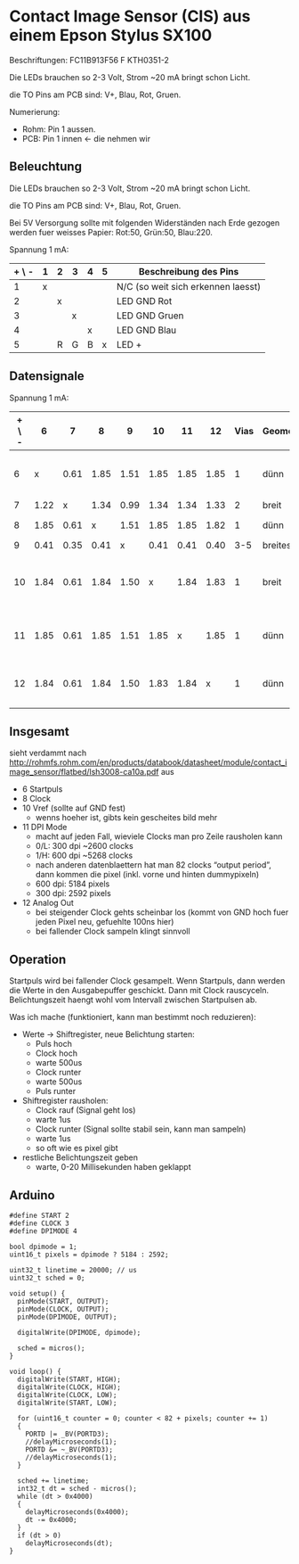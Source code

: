 # Contact Image Sensor (CIS) aus einem Epson Stylus SX100

Beschriftungen: FC11B913F56 F KTH0351-2

Die LEDs brauchen so 2-3 Volt, Strom ~20 mA bringt schon Licht.

die TO Pins am PCB sind: V+, Blau, Rot, Gruen.

Numerierung:
* Rohm: Pin 1 aussen.
* PCB: Pin 1 innen <- die nehmen wir

## Beleuchtung 

Die LEDs brauchen so 2-3 Volt, Strom ~20 mA bringt schon Licht.

die TO Pins am PCB sind: V+, Blau, Rot, Gruen.

Bei 5V Versorgung sollte mit folgenden Widerständen nach Erde gezogen werden fuer weisses Papier: Rot:50, Grün:50, Blau:220.

Spannung 1 mA:

| + \ - |  1 |  2 |  3 |  4 |  5 | Beschreibung des Pins              |
|-------|----|----|----|----|----|------------------------------------|
|     1 |  x |    |    |    |    | N/C (so weit sich erkennen laesst) |
|     2 |    |  x |    |    |    | LED GND Rot |
|     3 |    |    |  x |    |    | LED GND Gruen |
|     4 |    |    |    |  x |    | LED GND Blau |
|     5 |    |  R |  G |  B |  x | LED + |

## Datensignale

Spannung 1 mA:

| + \ - |    6 |    7 |    8 |    9 |   10 |   11 |   12 | Vias | Geometrie  | relativ | Vermutung | Beschreibung des Pins |
|-------|------|------|------|------|------|------|------|------|------------|---------|-----------|-----------------------|
|     6 |    x | 0.61 | 1.85 | 1.51 | 1.85 | 1.85 | 1.85 | 1    | dünn       |         |           | zwischen oberer Flaeche und Schrauben |
|     7 | 1.22 |    x | 1.34 | 0.99 | 1.34 | 1.34 | 1.33 | 2    | breit      | oben    | 3V3       | |
|     8 | 1.85 | 0.61 |    x | 1.51 | 1.85 | 1.85 | 1.82 | 1    | dünn       |         |           | von unten hochstechend |
|     9 | 0.41 | 0.35 | 0.41 |    x | 0.41 | 0.41 | 0.40 | 3-5  | breitestes | unten   | GND       | ueber #8 |
|    10 | 1.84 | 0.61 | 1.84 | 1.50 |    x | 1.84 | 1.83 | 1    | breit      | mitte   | Vref      | wo die Schrauben durchgehen (aber kein kontakt) |
|    11 | 1.85 | 0.61 | 1.85 | 1.51 | 1.85 |    x | 1.85 | 1    | dünn       |         |           | unter der Mittleren Flaeche, ueber #12 |
|    12 | 1.84 | 0.61 | 1.84 | 1.50 | 1.83 | 1.84 |    x | 1    | dünn       |         |           | ueber der unteren Flaeche, unter #11 |

## Insgesamt

sieht verdammt nach http://rohmfs.rohm.com/en/products/databook/datasheet/module/contact_image_sensor/flatbed/lsh3008-ca10a.pdf aus

* 6 Startpuls
* 8 Clock
* 10 Vref (sollte auf GND fest)
    * wenns hoeher ist, gibts kein gescheites bild mehr
* 11 DPI Mode
    * macht auf jeden Fall, wieviele Clocks man pro Zeile rausholen kann
    * 0/L: 300 dpi ~2600 clocks
    * 1/H: 600 dpi ~5268 clocks
    * nach anderen datenblaettern hat man 82 clocks “output period”, dann kommen die pixel (inkl. vorne und hinten dummypixeln)
    * 600 dpi: 5184 pixels
    * 300 dpi: 2592 pixels
* 12 Analog Out
    * bei steigender Clock gehts scheinbar los (kommt von GND hoch fuer jeden Pixel neu, gefuehlte 100ns hier)
    * bei fallender Clock sampeln klingt sinnvoll

## Operation

Startpuls wird bei fallender Clock gesampelt. Wenn Startpuls, dann werden die Werte in den Ausgabepuffer geschickt. Dann mit Clock rauscyceln. Belichtungszeit haengt wohl vom Intervall zwischen Startpulsen ab.

Was ich mache (funktioniert, kann man bestimmt noch reduzieren):

* Werte → Shiftregister, neue Belichtung starten:
    * Puls hoch
    * Clock hoch
    * warte 500us
    * Clock runter
    * warte 500us
    * Puls runter
* Shiftregister rausholen:
    * Clock rauf (Signal geht los)
    * warte 1us
    * Clock runter (Signal sollte stabil sein, kann man sampeln)
    * warte 1us
    * so oft wie es pixel gibt
* restliche Belichtungszeit geben
    * warte, 0-20 Millisekunden haben geklappt

## Arduino
~~~~
#define START 2
#define CLOCK 3
#define DPIMODE 4

bool dpimode = 1;
uint16_t pixels = dpimode ? 5184 : 2592;

uint32_t linetime = 20000; // us
uint32_t sched = 0;

void setup() {
  pinMode(START, OUTPUT);
  pinMode(CLOCK, OUTPUT);
  pinMode(DPIMODE, OUTPUT);

  digitalWrite(DPIMODE, dpimode);

  sched = micros();
}

void loop() {
  digitalWrite(START, HIGH);
  digitalWrite(CLOCK, HIGH);
  digitalWrite(CLOCK, LOW);
  digitalWrite(START, LOW);

  for (uint16_t counter = 0; counter < 82 + pixels; counter += 1)
  {
    PORTD |= _BV(PORTD3);
    //delayMicroseconds(1);
    PORTD &= ~_BV(PORTD3);
    //delayMicroseconds(1);
  }

  sched += linetime;
  int32_t dt = sched - micros();
  while (dt > 0x4000)
  {
    delayMicroseconds(0x4000);
    dt -= 0x4000;
  }
  if (dt > 0)
    delayMicroseconds(dt);
}
~~~~
